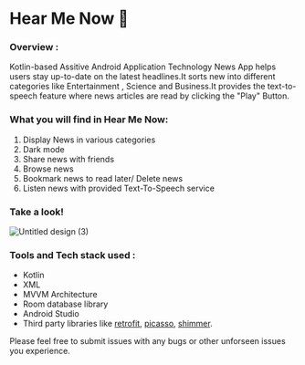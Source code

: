 # Hear Me Now 📰

### Overview :
Kotlin-based Assitive Android Application Technology News App helps users stay up-to-date on the latest headlines.It sorts new into different categories like Entertainment , Science and Business.It provides the text-to-speech feature where news articles are read by clicking the "Play" Button.

### What you will find in Hear Me Now:
1. Display News in various categories 
2. Dark mode
3. Share news with friends
4. Browse news
5. Bookmark news to read later/ Delete news
6. Listen news with provided Text-To-Speech service
   
### Take a look! 
 
![Untitled design (3)](https://github.com/ke7aki/Hear-Me-Now/assets/85433453/97d362e9-0992-4ca2-87c1-a87fa13e2a71)

### Tools and Tech stack used : 

 * Kotlin
 * XML
 * MVVM Architecture
 * Room database library
 * Android Studio
 * Third party libraries like [retrofit](https://square.github.io/retrofit/), [picasso](https://square.github.io/picasso/), [shimmer](https://github.com/facebook/shimmer-android).

Please feel free to submit issues with any bugs or other unforseen issues you experience.

